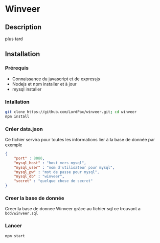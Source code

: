 # Winveer
## Description
plus tard 

<!-- ## Images
### Acceuil
![accueil](https://raw.githubusercontent.com/LordPax/winveer/master/exemple/accueil.png)

### Nouveau thread
![newthread](https://raw.githubusercontent.com/LordPax/winveer/master/exemple/newthread.png)

### Les threads
![lorem](https://raw.githubusercontent.com/LordPax/winveer/master/exemple/thread_lorem.png)
![readme](https://raw.githubusercontent.com/LordPax/winveer/master/exemple/thread_readme.png)

### Les réponses
![reponse](https://raw.githubusercontent.com/LordPax/winveer/master/exemple/reponse.png) -->

## Installation
### Prérequis
* Connaissance du javascript et de expressjs
* Nodejs et npm installer et à jour
* mysql installer

### Intallation
```bash
git clone https://github.com/LordPax/winveer.git; cd winveer
npm install
```

### Créer data.json
Ce fichier servira pour toutes les informations lier à la base de donnée par exemple
```json
{
    "port" : 8080,
    "mysql_host" : "host vers mysql",
    "mysql_user" : "nom d'utilisateur pour mysql",
    "mysql_pw" : "mot de passe pour mysql",
    "mysql_db" : "winveer",
    "secret" : "quelque chose de secret"
}
```

### Creer la base de donnée
Creer la base de donnee Winveer grâce au fichier sql ce trouvant a `bdd/winveer.sql` 

### Lancer
```bash
npm start
```